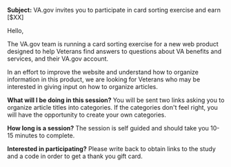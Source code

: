 **Subject:** VA.gov invites you to participate in card sorting exercise and earn [$XX]

Hello, 

The VA.gov team is running a card sorting exercise for a new web product designed to help Veterans find answers to questions about VA benefits and services, and their VA.gov account. 

In an effort to improve the website and understand how to organize information in this product, we are looking for Veterans who may be interested in giving input on how to organize articles.

**What will I be doing in this session?**
You will be sent two links asking you to organize article titles into categories. If the categories don't feel right, you will have the opportunity to create your own categories. 

**How long is a session?**
The session is self guided and should take you 10-15 minutes to complete.

**Interested in participating?**
Please write back to obtain links to the study and a code in order to get a thank you gift card.
